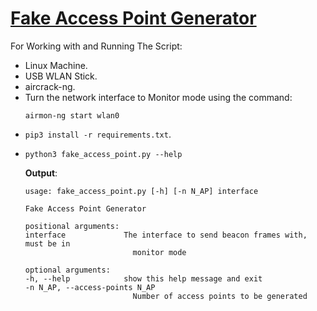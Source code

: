 # [Fake Access Point Generator](https://www.thepythoncode.com/article/create-fake-access-points-scapy)

For Working with and Running The Script:
- Linux Machine.
- USB WLAN Stick.
- aircrack-ng.
- Turn the network interface to Monitor mode using the command:
    ```
    airmon-ng start wlan0
    ```
- `pip3 install -r requirements.txt`.
- 
    ```
    python3 fake_access_point.py --help
    ```
    **Output**:
    ```
    usage: fake_access_point.py [-h] [-n N_AP] interface

    Fake Access Point Generator

    positional arguments:
    interface             The interface to send beacon frames with, must be in
                            monitor mode

    optional arguments:
    -h, --help            show this help message and exit
    -n N_AP, --access-points N_AP
                            Number of access points to be generated
    ```
